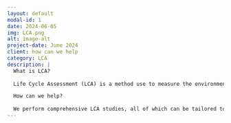 ```yaml
---
layout: default
modal-id: 1
date: 2024-06-05
img: LCA.png
alt: image-alt
project-date: June 2024
client: how can we help
category: LCA
description: |
  What is LCA?
  
  Life Cycle Assessment (LCA) is a method use to measure the environmental impacts of a product, process or a         service over its life cycle. A LCA considers the entire life cycle from raw material extraction to end-of-life      disposal, quantifing energy consumptions, carbon emissions, water use and waste providing comprehensive insights    to inform the organisation on potential improvements in achieving sustainability.

  How can we help? 
  
  We perform comprehensive LCA studies, all of which can be tailored to suit your specific needs     and objectives   to steer your business towards sustainable practices and products.
---
```

